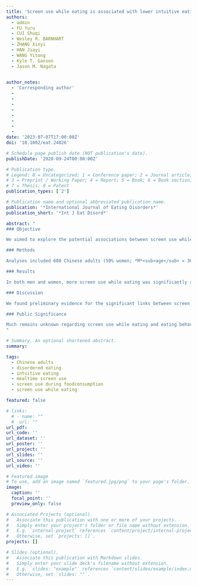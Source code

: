 ```yaml
---
title: 'Screen use while eating is associated with lower intuitive eating and higher disordered eating in Chinese adult men and women'
authors:
  - admin
  - FU Yuru
  - CUI Shuqi
  - Wesley R. BARNHART
  - ZHANG Xinyi
  - HAN Jiayi
  - WANG Yitong
  - Kyle T. Ganson
  - Jason M. Nagata
 

author_notes:
  - 'Corresponding author'
  - 
  - 
  - 
  -
  -
  - 
  -
  - 
date: '2023-07-07T17:00:00Z'
doi: '10.1002/eat.24026'

# Schedule page publish date (NOT publication's date).
publishDate: '2020-09-24T00:00:00Z'

# Publication type.
# Legend: 0 = Uncategorized; 1 = Conference paper; 2 = Journal article;
# 3 = Preprint / Working Paper; 4 = Report; 5 = Book; 6 = Book section;
# 7 = Thesis; 8 = Patent
publication_types: ['2']

# Publication name and optional abbreviated publication name.
publication: '*International Journal of Eating Disorders*'
publication_short: '*Int J Eat Disord*'

abstract: "
### Objective

We aimed to explore the potential associations between screen use while eating and intuitive eating and disordered (thinness-oriented and muscularity-oriented) eating behaviors.

### Methods

Analyses included 600 Chinese adults (50% women; *M*<sub>age</sub> = 30.67, *SD* = 8.08) recruited online. The use of four major screen devices was captured, including cell phones, tablets, computers, and TVs. Three types of eating behaviors were examined, namely intuitive eating, thinness-oriented disordered eating, and muscularity-oriented disordered eating. Pearson correlation and hierarchical regression analyses were conducted separately for men and women to examine the sex-specific associations between screen use while eating and intuitive eating, thinness-oriented disordered eating, and muscularity-oriented disordered eating.

### Results

In both men and women, more screen use while eating was significantly associated with lower intuitive eating, higher thinness-oriented disordered eating, and higher muscularity-oriented disordered eating, above and beyond total screen time and social media use.

### Discussion

We found preliminary evidence for the significant links between screen use while eating and intuitive eating and disordered eating. Given the global increases in screen use, continued research is warranted to further explore the role of screen use while eating in the development and maintenance of intuitive eating and disordered eating.

### Public Significance

Much remains unknown regarding screen use while eating and eating behaviors. We found that in both Chinese men and women, more screen use while eating was significantly and uniquely associated with lower intuitive eating, higher thinness-oriented disordered eating, and higher muscularity-oriented disordered eating. Findings highlight the importance of incorporating screen use while eating in future research on intuitive eating and disordered eating.
"

# Summary. An optional shortened abstract.
summary: 

tags:
  - Chinese adults
  - disordered eating
  - intuitive eating
  - mealtime screen use
  - screen use during foodconsumption
  - screen use while eating

featured: false

# links:
  # - name: ""
  #  url: ""
url_pdf: 
url_code: ''
url_dataset: ''
url_poster: ''
url_project: ''
url_slides: ''
url_source: ''
url_video: ''

# Featured image
# To use, add an image named `featured.jpg/png` to your page's folder.
image:
  caption: ''
  focal_point: ''
  preview_only: false

# Associated Projects (optional).
#   Associate this publication with one or more of your projects.
#   Simply enter your project's folder or file name without extension.
#   E.g. `internal-project` references `content/project/internal-project/index.md`.
#   Otherwise, set `projects: []`.
projects: []

# Slides (optional).
#   Associate this publication with Markdown slides.
#   Simply enter your slide deck's filename without extension.
#   E.g. `slides: "example"` references `content/slides/example/index.md`.
#   Otherwise, set `slides: ""`.
---
```

